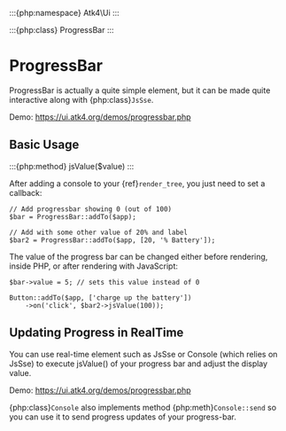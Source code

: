:::{php:namespace} Atk4\Ui
:::

:::{php:class} ProgressBar
:::

# ProgressBar

ProgressBar is actually a quite simple element, but it can be made quite interactive along with
{php:class}`JsSse`.

Demo: https://ui.atk4.org/demos/progressbar.php

## Basic Usage

:::{php:method} jsValue($value)
:::

After adding a console to your {ref}`render_tree`, you just need to set a callback:

```
// Add progressbar showing 0 (out of 100)
$bar = ProgressBar::addTo($app);

// Add with some other value of 20% and label
$bar2 = ProgressBar::addTo($app, [20, '% Battery']);
```

The value of the progress bar can be changed either before rendering, inside PHP, or after rendering
with JavaScript:

```
$bar->value = 5; // sets this value instead of 0

Button::addTo($app, ['charge up the battery'])
    ->on('click', $bar2->jsValue(100));
```

## Updating Progress in RealTime

You can use real-time element such as JsSse or Console (which relies on JsSse) to execute
jsValue() of your progress bar and adjust the display value.

Demo: https://ui.atk4.org/demos/progressbar.php

{php:class}`Console` also implements method {php:meth}`Console::send` so you can use it to send progress
updates of your progress-bar.
